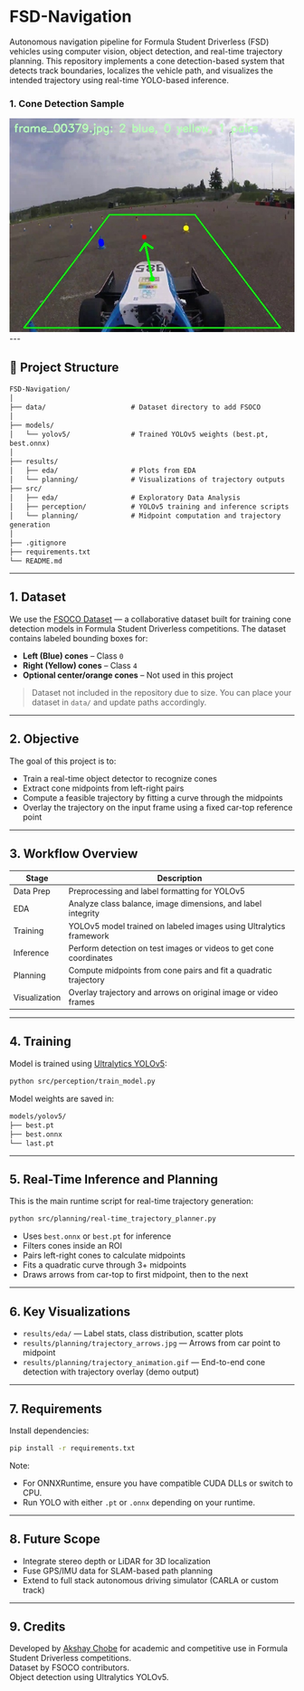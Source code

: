 # FSD-Navigation

Autonomous navigation pipeline for Formula Student Driverless (FSD) vehicles using computer vision, object detection, and real-time trajectory planning. This repository implements a cone detection-based system that detects track boundaries, localizes the vehicle path, and visualizes the intended trajectory using real-time YOLO-based inference.


### 1. Cone Detection Sample  
<img src="results/planning/trajectory_arrows.jpg" width="600"/>
---

## 📁 Project Structure

```
FSD-Navigation/
│
├── data/                     # Dataset directory to add FSOCO
│
├── models/
│   └── yolov5/               # Trained YOLOv5 weights (best.pt, best.onnx)
│
├── results/
│   ├── eda/                  # Plots from EDA
│   └── planning/             # Visualizations of trajectory outputs
├── src/
│   ├── eda/                  # Exploratory Data Analysis
│   ├── perception/           # YOLOv5 training and inference scripts
│   └── planning/             # Midpoint computation and trajectory generation
│
├── .gitignore
├── requirements.txt
└── README.md
```

---

## 1. Dataset

We use the [FSOCO Dataset](https://fsoco.dev/) — a collaborative dataset built for training cone detection models in Formula Student Driverless competitions. The dataset contains labeled bounding boxes for:

- **Left (Blue) cones** – Class `0`
- **Right (Yellow) cones** – Class `4`
- **Optional center/orange cones** – Not used in this project

> Dataset not included in the repository due to size. You can place your dataset in `data/` and update paths accordingly.

---

## 2. Objective

The goal of this project is to:

- Train a real-time object detector to recognize cones
- Extract cone midpoints from left-right pairs
- Compute a feasible trajectory by fitting a curve through the midpoints
- Overlay the trajectory on the input frame using a fixed car-top reference point

---

## 3. Workflow Overview

| Stage        | Description                                                                 |
|--------------|-----------------------------------------------------------------------------|
| Data Prep    | Preprocessing and label formatting for YOLOv5                              |
| EDA          | Analyze class balance, image dimensions, and label integrity               |
| Training     | YOLOv5 model trained on labeled images using Ultralytics framework         |
| Inference    | Perform detection on test images or videos to get cone coordinates         |
| Planning     | Compute midpoints from cone pairs and fit a quadratic trajectory           |
| Visualization| Overlay trajectory and arrows on original image or video frames            |

---

## 4. Training

Model is trained using [Ultralytics YOLOv5](https://github.com/ultralytics/yolov5):

```bash
python src/perception/train_model.py
```

Model weights are saved in:

```
models/yolov5/
├── best.pt
├── best.onnx
└── last.pt
```

---

## 5. Real-Time Inference and Planning

This is the main runtime script for real-time trajectory generation:

```bash
python src/planning/real-time_trajectory_planner.py
```

- Uses `best.onnx` or `best.pt` for inference
- Filters cones inside an ROI
- Pairs left-right cones to calculate midpoints
- Fits a quadratic curve through 3+ midpoints
- Draws arrows from car-top to first midpoint, then to the next

---

## 6. Key Visualizations

- `results/eda/` — Label stats, class distribution, scatter plots
- `results/planning/trajectory_arrows.jpg` — Arrows from car point to midpoint
- `results/planning/trajectory_animation.gif` — End-to-end cone detection with trajectory overlay (demo output)

---

## 7. Requirements

Install dependencies:

```bash
pip install -r requirements.txt
```

Note:
- For ONNXRuntime, ensure you have compatible CUDA DLLs or switch to CPU.
- Run YOLO with either `.pt` or `.onnx` depending on your runtime.

---

## 8. Future Scope

- Integrate stereo depth or LiDAR for 3D localization
- Fuse GPS/IMU data for SLAM-based path planning
- Extend to full stack autonomous driving simulator (CARLA or custom track)

---

## 9. Credits

Developed by [Akshay Chobe](https://github.com/akshaychobe) for academic and competitive use in Formula Student Driverless competitions.  
Dataset by FSOCO contributors.  
Object detection using Ultralytics YOLOv5.
